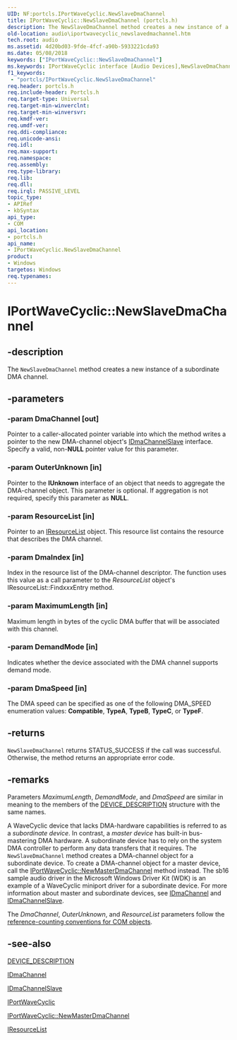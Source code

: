 ```yaml
---
UID: NF:portcls.IPortWaveCyclic.NewSlaveDmaChannel
title: IPortWaveCyclic::NewSlaveDmaChannel (portcls.h)
description: The NewSlaveDmaChannel method creates a new instance of a subordinate DMA channel.
old-location: audio\iportwavecyclic_newslavedmachannel.htm
tech.root: audio
ms.assetid: 4d20bd03-9fde-4fcf-a90b-5933221cda93
ms.date: 05/08/2018
keywords: ["IPortWaveCyclic::NewSlaveDmaChannel"]
ms.keywords: IPortWaveCyclic interface [Audio Devices],NewSlaveDmaChannel method, IPortWaveCyclic.NewSlaveDmaChannel, IPortWaveCyclic::NewSlaveDmaChannel, NewSlaveDmaChannel, NewSlaveDmaChannel method [Audio Devices], NewSlaveDmaChannel method [Audio Devices],IPortWaveCyclic interface, audio.iportwavecyclic_newslavedmachannel, audmp-routines_63146fe2-162d-4457-9dda-807f1d3931ac.xml, portcls/IPortWaveCyclic::NewSlaveDmaChannel
f1_keywords:
 - "portcls/IPortWaveCyclic.NewSlaveDmaChannel"
req.header: portcls.h
req.include-header: Portcls.h
req.target-type: Universal
req.target-min-winverclnt: 
req.target-min-winversvr: 
req.kmdf-ver: 
req.umdf-ver: 
req.ddi-compliance: 
req.unicode-ansi: 
req.idl: 
req.max-support: 
req.namespace: 
req.assembly: 
req.type-library: 
req.lib: 
req.dll: 
req.irql: PASSIVE_LEVEL
topic_type:
- APIRef
- kbSyntax
api_type:
- COM
api_location:
- portcls.h
api_name:
- IPortWaveCyclic.NewSlaveDmaChannel
product:
- Windows
targetos: Windows
req.typenames: 
---
```


# IPortWaveCyclic::NewSlaveDmaChannel


## -description


The <code>NewSlaveDmaChannel</code> method creates a new instance of a subordinate DMA channel.


## -parameters




### -param DmaChannel [out]

Pointer to a caller-allocated pointer variable into which the method writes a pointer to the new DMA-channel object's <a href="https://docs.microsoft.com/windows-hardware/drivers/ddi/portcls/nn-portcls-idmachannelslave">IDmaChannelSlave</a> interface. Specify a valid, non-<b>NULL</b> pointer value for this parameter.


### -param OuterUnknown [in]

Pointer to the <b>IUnknown</b> interface of an object that needs to aggregate the DMA-channel object. This parameter is optional. If aggregation is not required, specify this parameter as <b>NULL</b>.


### -param ResourceList [in]

Pointer to an <a href="https://docs.microsoft.com/windows-hardware/drivers/ddi/portcls/nn-portcls-iresourcelist">IResourceList</a> object. This resource list contains the resource that describes the DMA channel.


### -param DmaIndex [in]

Index in the resource list of the DMA-channel descriptor. The function uses this value as a call parameter to the <i>ResourceList</i> object's IResourceList::Find<i>xxx</i>Entry method.


### -param MaximumLength [in]

Maximum length in bytes of the cyclic DMA buffer that will be associated with this channel.


### -param DemandMode [in]

Indicates whether the device associated with the DMA channel supports demand mode.


### -param DmaSpeed [in]

The DMA speed can be specified as one of the following DMA_SPEED enumeration values: <b>Compatible</b>, <b>TypeA</b>, <b>TypeB</b>, <b>TypeC</b>, or <b>TypeF</b>.


## -returns



<code>NewSlaveDmaChannel</code> returns STATUS_SUCCESS if the call was successful. Otherwise, the method returns an appropriate error code.




## -remarks



Parameters <i>MaximumLength</i>, <i>DemandMode</i>, and <i>DmaSpeed</i> are similar in meaning to the members of the <a href="https://docs.microsoft.com/windows-hardware/drivers/ddi/wdm/ns-wdm-_device_description">DEVICE_DESCRIPTION</a> structure with the same names.

A WaveCyclic device that lacks DMA-hardware capabilities is referred to as a <i>subordinate device</i>. In contrast, a <i>master device</i> has built-in bus-mastering DMA hardware. A subordinate device has to rely on the system DMA controller to perform any data transfers that it requires. The <code>NewSlaveDmaChannel</code> method creates a DMA-channel object for a subordinate device. To create a DMA-channel object for a master device, call the <a href="https://docs.microsoft.com/windows-hardware/drivers/ddi/portcls/nf-portcls-iportwavecyclic-newmasterdmachannel">IPortWaveCyclic::NewMasterDmaChannel</a> method instead. The sb16 sample audio driver in the Microsoft Windows Driver Kit (WDK) is an example of a WaveCyclic miniport driver for a subordinate device. For more information about master and subordinate devices, see <a href="https://docs.microsoft.com/windows-hardware/drivers/ddi/portcls/nn-portcls-idmachannel">IDmaChannel</a> and <a href="https://docs.microsoft.com/windows-hardware/drivers/ddi/portcls/nn-portcls-idmachannelslave">IDmaChannelSlave</a>.

The <i>DmaChannel</i>, <i>OuterUnknown</i>, and <i>ResourceList</i> parameters follow the <a href="https://docs.microsoft.com/windows-hardware/drivers/audio/reference-counting-conventions-for-com-objects">reference-counting conventions for COM objects</a>.




## -see-also




<a href="https://docs.microsoft.com/windows-hardware/drivers/ddi/wdm/ns-wdm-_device_description">DEVICE_DESCRIPTION</a>



<a href="https://docs.microsoft.com/windows-hardware/drivers/ddi/portcls/nn-portcls-idmachannel">IDmaChannel</a>



<a href="https://docs.microsoft.com/windows-hardware/drivers/ddi/portcls/nn-portcls-idmachannelslave">IDmaChannelSlave</a>



<a href="https://docs.microsoft.com/windows-hardware/drivers/ddi/portcls/nn-portcls-iportwavecyclic">IPortWaveCyclic</a>



<a href="https://docs.microsoft.com/windows-hardware/drivers/ddi/portcls/nf-portcls-iportwavecyclic-newmasterdmachannel">IPortWaveCyclic::NewMasterDmaChannel</a>



<a href="https://docs.microsoft.com/windows-hardware/drivers/ddi/portcls/nn-portcls-iresourcelist">IResourceList</a>
 

 

